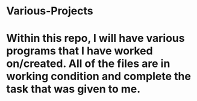 # Various-Projects
# Within this repo, I will have various programs that I have worked on/created. All of the files are in working condition and complete the task that was given to me.

